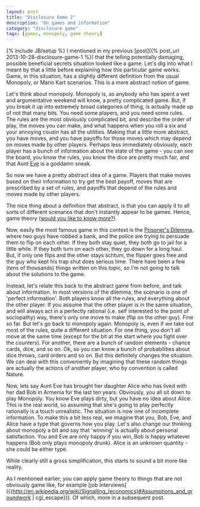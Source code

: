 ```yaml
---
layout: post
title: "Disclosure Game 2"
description: "On games and information"
category: "disclosure game"
tags: [games, monopoly, game theory]
---
```

{% include JB/setup %}
I mentioned in my previous [post]({% post_url 2013-10-28-disclosure-game-1 %}) that the telling potentially damaging, possible beneficial secrets situation looked like a game. Let's dig into what I meant by that a little before explaining how this particular game works.  Game, in this situation, has a slightly different definition from the usual Monopoly, or Mario Kart scenarios. This is a more abstract notion of game.

Let's think about monopoly. Monopoly is, as anybody who has spent a wet and argumentative weekend will know, a pretty complicated game. But, if you break it up into extremely broad categories of thing, is actually made up of not that many bits. You need some players, and you need some rules. The rules are the most obviously complicated bit, and describe the order of play, the moves you can make, and what happens when you roll a six and your annoying cousin has all the utilities. Making that a little more abstract, you have moves, and you have payoffs for those moves which may depend on moves made by other players.
Perhaps less immediately obviously, each player has a bunch of information about the state of the game - you can see the board, you know the rules, you know the dice are pretty much fair, and that Aunt [Eve](http://en.wikipedia.org/wiki/Alice_and_Bob) is a goddamn sneak.

So now we have a pretty abstract idea of a game. Players that make moves based on their information to try get the best payoff, moves that are prescribed by a set of rules, and payoffs that depend of the rules and moves made by other players.

The nice thing about a definition that abstract, is that you can apply it to all sorts of different scenarios that don't instantly appear to be games. Hence, game theory ([would you like to know more?](http://gametheory101.com/)).

Now, easily the most famous game in this context is the [Prisoner's Dilemma](http://en.wikipedia.org/wiki/Prisoner's_dilemma), where two guys have robbed a bank, and the police are trying to persuade them to flip on each other. If they both stay quiet, they both go to jail for a little while. If they both turn on each other, they go down for a long haul. But, if only one flips and the other stays schtum, the flipper goes free and the guy who kept his trap shut does serious time.
There have been a few (tens of thousands) things written on this topic, so I'm not going to talk about the solutions to the game.

Instead, let's relate this back to the abstract game from before, and talk about information.
In most versions of the dilemma, the scenario is one of 'perfect information'. Both players know all the rules, and everything about the other player. If you assume that the other player is in the same situation, and will always act in a perfectly rational (i.e. self interested to the point of sociopathy) way, there's only one move to make (flip on the other guy).
Fine so far. But let's go back to monopoly again. Monopoly is, even if we take out most of the rules, quite a different situation. For one thing, you don't all move at the same time (except for the bit at the start where you fight over the counters). For another, there are a bunch of random elements - chance cards, dice, and so on.
Ok, so you can know a bunch of probabilities about dice throws, card orders and so on. But this definitely changes the situation.
We can deal with this conveniently by imagining that these random things are actually the actions of another player, who by convention is called Nature.

Now, lets say Aunt Eve has brought her daughter Alice who has lived with her dad Bob in Armenia for the last ten years. Obviously, you all sit down to play Monopoly. You know Eve plays dirty, but you have no idea about Alice. This is the real world, so assuming that she's going to play perfectly rationally is a touch unrealistic. The situation is now one of incomplete information.
To make this a bit less real, we imagine that you, Bob, Eve, and Alice have a type that governs how you play. Let's also change our thinking about monopoly a bit and say that 'winning' is actually about personal satisfaction. You and Eve are only happy if you win, Bob is happy whatever happens (Bob only plays monopoly drunk). Alice is an unknown quantity - she could be either type.

While clearly still a gross simplification, this starts to sound a bit more like reality.

As I mentioned earlier, you can apply game theory to things that are not obviously game like, for example [job interviews]({{http://en.wikipedia.org/wiki/Signalling_(economics)#Assumptions_and_groundwork | cgi_escape}}). Of which, more in a subsequent post.



